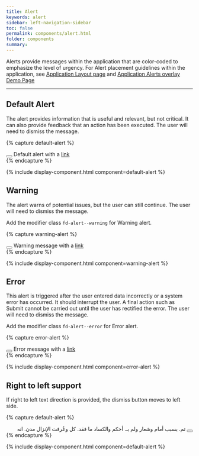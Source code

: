 ```yaml
---
title: Alert
keywords: alert
sidebar: left-navigation-sidebar
toc: false
permalink: components/alert.html
folder: components
summary:
---
```


Alerts provide messages within the application that are color-coded to emphasize the level of urgency. For Alert placement guidelines within the application, see [Application Layout page](http://localhost:4000/layouts/application-layout.html#application-with-ui-overlay) and [Application Alerts overlay Demo Page](http://localhost:4000/demo-pages/alert-overlay-demo-page.html)

<hr>

## Default Alert
The alert provides information that is useful and relevant, but not critical. It can also provide feedback that an action has been executed. The user will need to dismiss the message.

{% capture default-alert %}
<div class="fd-alert fd-alert--dismissible" role="alert" id="j2ALl423">
  <button class="fd-alert__close" aria-controls="j2ALl423" aria-label="Close"></button>
  Default alert with a <a href="#" class="fd-link">link <span class="sap-icon--arrow-right sap-icon--s"></span></a>
</div>
{% endcapture %}

{% include display-component.html component=default-alert %}

## Warning
The alert warns of potential issues, but the user can still continue. The user will need to dismiss the message.

Add the modifier class `fd-alert--warning` for Warning alert.

{% capture warning-alert %}
<div class="fd-alert fd-alert--warning fd-alert--dismissible" role="alert" id="j2ALl423">
  <button class="fd-alert__close" aria-controls="j2ALl423" aria-label="Close"></button>
  Warning message with a <a href="#" class="fd-link">link <span class="sap-icon--arrow-right sap-icon--s"></span></a>
</div>
{% endcapture %}

{% include display-component.html component=warning-alert %}

## Error
This alert is triggered after the user entered data incorrectly or a system error has occurred. It should interrupt the user. A final action such as Submit cannot be carried out until the user has rectified the error. The user will need to dismiss the message.

Add the modifier class `fd-alert--error` for Error alert.

{% capture error-alert %}
<div class="fd-alert fd-alert--error fd-alert--dismissible" role="alert" id="j2ALl423">
  <button class="fd-alert__close" aria-controls="j2ALl423" aria-label="Close"></button>
  Error message with a <a href="#" class="fd-link">link <span class="sap-icon--arrow-right sap-icon--s"></span></a>
</div>
{% endcapture %}

{% include display-component.html component=error-alert %}

## Right to left support
If right to left text direction is provided, the dismiss button moves to left side.

{% capture default-alert %}
<div class="fd-alert fd-alert--dismissible" role="alert" id="j2ALl423" dir="rtl">
  <button class="fd-alert__close" aria-controls="j2ALl423" aria-label="Close"></button>
  تم. بسبب أمام وشعار ولم بـ. أحكم والكساد ما فقد. كل وعُرفت الإنزال مدن. انه
</div>
{% endcapture %}

{% include display-component.html component=default-alert %}
